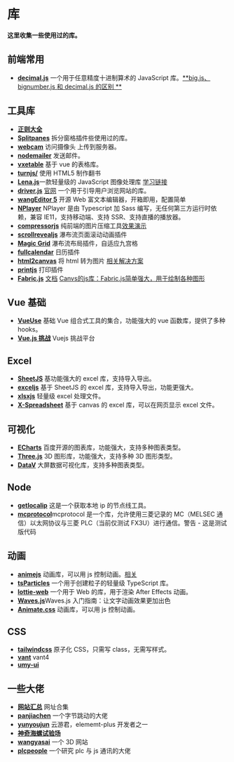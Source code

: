 # 库

**这里收集一些使用过的库。**

## 前端常用
 - [**decimal.js**](https://github.com/shinuza/decimal-js) 一个用于任意精度十进制算术的 JavaScript 库。[**big.js、bignumber.js 和 decimal.js 的区别 **](https://www.cnblogs.com/caihongmin/p/17986687)

## 工具库

- [**正则大全**](https://any86.github.io/any-rule/)
- [**Splitpanes**](https://antoniandre.github.io/splitpanes/) 拆分窗格插件些使用过的库。
- [**webcam**](https://www.npmjs.com/package/webcamjs) 访问摄像头 上传到服务器。
- [**nodemailer**](https://www.nodemailer.com/) 发送邮件。
- [**vxetable**](https://vxetable.cn/#/start/install) 基于 vue 的表格库。
- [**turnjs/**](http://turnjs.com/) 使用 HTML5 制作翻书
- [**Lena.js**](https://www.fellipe.com/demos/lena-js/)一款轻量级的 JavaScript 图像处理库 [学习链接](https://blog.csdn.net/gitblog_00049/article/details/137766573)
- [**driver.js**](https://github.com/kamranahmedse/driver.js) [官网](https://driverjs.com/) 一个用于引导用户浏览网站的库。
- [**wangEditor 5**](https://www.wangeditor.com/) 开源 Web 富文本编辑器，开箱即用，配置简单
- [**NPlayer**](https://github.com/oyuyue/nplayer) NPlayer 是由 Typescript 加 Sass 编写，无任何第三方运行时依赖，兼容 IE11，支持移动端、支持 SSR、支持直播的播放器。
- [**compressorjs**](https://github.com/fengyuanchen/compressorjs) 纯前端的图片压缩工具[效果演示](https://fengyuanchen.github.io/compressorjs/)
- [**scrollrevealjs**](https://scrollrevealjs.org/) 瀑布流页面滚动动画插件
- [**Magic Grid**](https://github.com/e-oj/Magic-Grid) 瀑布流布局插件，自适应九宫格
- [**fullcalendar**](https://fullcalendar.io/docs) 日历插件
- [**html2canvas**](https://html2canvas.hertzen.com/) 将 html 转为图片 [相关解决方案](http://www.flerken.cn/programInfo/1165.html)
- [**printjs**](https://printjs.crabbly.com/) 打印插件
- [**Fabric.js**](https://fabricjs.com/) [文档](https://www.wenjiangs.com/doc/quick-get-start) [Canvs的js库：Fabric.js简单强大，用于绘制各种图形](https://baijiahao.baidu.com/s?id=1785850109465867365&wfr=spider&for=pc)

## Vue 基础

- [**VueUse**](https://vueuse.nodejs.cn/#google_vignette) 基础 Vue 组合式工具的集合，功能强大的 vue 函数库，提供了多种 hooks。
- [**Vue.js 挑战**](https://cn-vuejs-challenges.netlify.app/) Vuejs 挑战平台

## Excel

- [**SheetJS**](https://xlsx.nodejs.cn/docs/) 基功能强大的 excel 库，支持导入导出。
- [**exceljs**](https://github.com/exceljs/exceljs) 基于 SheetJS 的 excel 库，支持导入导出，功能更强大。
- [**xlsxjs**](https://github.com/SheetJS/sheetjs) 轻量级 excel 处理文件。
- [**X-Spreadsheet**](https://hondrytravis.com/x-spreadsheet-doc/guide/#cdn) 基于 canvas 的 excel 库，可以在网页显示 excel 文件。

## 可视化

- [**ECharts**](https://echarts.apache.org/zh/index.html) 百度开源的图表库，功能强大，支持多种图表类型。
- [**Three.js**](https://threejs.org/) 3D 图形库，功能强大，支持多种 3D 图形类型。
- [**DataV**](http://datav.jiaminghi.com/) 大屏数据可视化库，支持多种图表类型。

## Node

- [**getlocalip**](https://www.npmjs.com/package/getlocalip) 这是一个获取本地 ip 的节点线工具。
- [**mcprotocol**](https://www.npmjs.com/package/mcprotocol#initiate-connection)mcprotocol 是一个库，允许使用三菱记录的 MC（MELSEC 通信）以太网协议与三菱 PLC（当前仅测试 FX3U）进行通信。警告 - 这是测试版代码

## 动画

- [**animejs**](https://animejs.com/documentation/#array) 动画库，可以用 js 控制动画。[相关](https://animista.net/play/basic/rotate-90)
- [**tsParticles**](https://github.com/tsparticles/tsparticles) 一个用于创建粒子的轻量级 TypeScript 库。
- [**lottie-web**](https://github.com/airbnb/lottie-web) 一个用于 Web 的库，用于渲染 After Effects 动画。
- [**Waves.js**](https://www.showapi.com/news/article/66ecda494ddd79f11a105f6a)Waves.js 入门指南：让文字动画效果更加出色
- [**Animate.css**](https://animate.style/) 动画库，可以用 js 控制动画。

## CSS

- [**tailwindcss**](https://www.tailwindcss.cn/) 原子化 CSS，只需写 class，无需写样式。
- [**vant**](https://vant-ui.github.io/vant/#/zh-CN) vant4
- [**umy-ui**](http://www.umyui.com/)

## 一些大佬

- [**网站汇总**](https://www.kancloud.cn/pan123456/web_count/3182391) 网址合集
- [**panjiachen**](https://panjiachen.github.io/awesome-bookmarks/repository/) 一个字节跳动的大佬
- [**yunyoujun**](https://www.yunyoujun.cn/projects/) 云游君，elememt-plus 开发者之一
- [**神奇海螺试验场**](https://lab.magiconch.com/)
- [**wangyasai**](https://wangyasai.github.io/) 一个 3D 网站
- [**plcpeople**](https://github.com/plcpeople) 一个研究 plc 与 js 通讯的大佬
